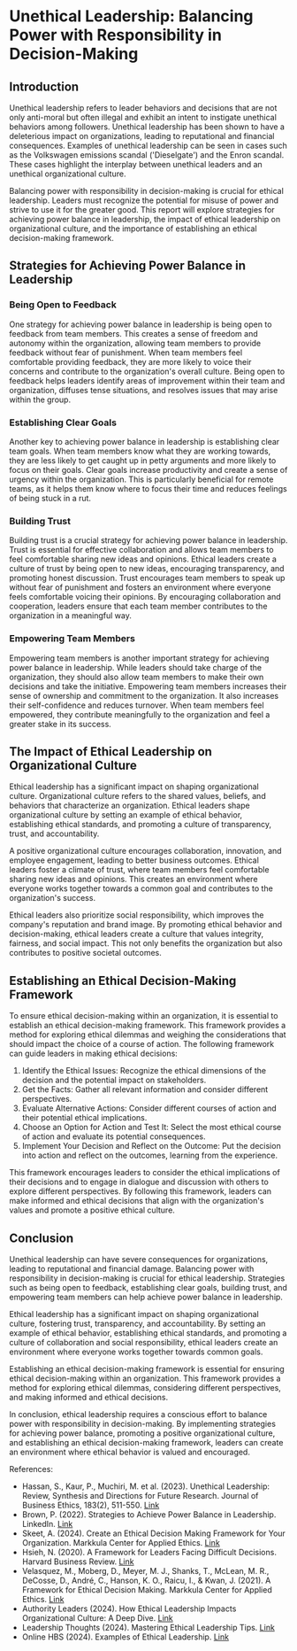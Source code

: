 # Unethical Leadership: Balancing Power with Responsibility in Decision-Making

## Introduction

Unethical leadership refers to leader behaviors and decisions that are not only anti-moral but often illegal and exhibit an intent to instigate unethical behaviors among followers. Unethical leadership has been shown to have a deleterious impact on organizations, leading to reputational and financial consequences. Examples of unethical leadership can be seen in cases such as the Volkswagen emissions scandal ('Dieselgate') and the Enron scandal. These cases highlight the interplay between unethical leaders and an unethical organizational culture.

Balancing power with responsibility in decision-making is crucial for ethical leadership. Leaders must recognize the potential for misuse of power and strive to use it for the greater good. This report will explore strategies for achieving power balance in leadership, the impact of ethical leadership on organizational culture, and the importance of establishing an ethical decision-making framework.

## Strategies for Achieving Power Balance in Leadership

### Being Open to Feedback

One strategy for achieving power balance in leadership is being open to feedback from team members. This creates a sense of freedom and autonomy within the organization, allowing team members to provide feedback without fear of punishment. When team members feel comfortable providing feedback, they are more likely to voice their concerns and contribute to the organization's overall culture. Being open to feedback helps leaders identify areas of improvement within their team and organization, diffuses tense situations, and resolves issues that may arise within the group.

### Establishing Clear Goals

Another key to achieving power balance in leadership is establishing clear team goals. When team members know what they are working towards, they are less likely to get caught up in petty arguments and more likely to focus on their goals. Clear goals increase productivity and create a sense of urgency within the organization. This is particularly beneficial for remote teams, as it helps them know where to focus their time and reduces feelings of being stuck in a rut.

### Building Trust

Building trust is a crucial strategy for achieving power balance in leadership. Trust is essential for effective collaboration and allows team members to feel comfortable sharing new ideas and opinions. Ethical leaders create a culture of trust by being open to new ideas, encouraging transparency, and promoting honest discussion. Trust encourages team members to speak up without fear of punishment and fosters an environment where everyone feels comfortable voicing their opinions. By encouraging collaboration and cooperation, leaders ensure that each team member contributes to the organization in a meaningful way.

### Empowering Team Members

Empowering team members is another important strategy for achieving power balance in leadership. While leaders should take charge of the organization, they should also allow team members to make their own decisions and take the initiative. Empowering team members increases their sense of ownership and commitment to the organization. It also increases their self-confidence and reduces turnover. When team members feel empowered, they contribute meaningfully to the organization and feel a greater stake in its success.

## The Impact of Ethical Leadership on Organizational Culture

Ethical leadership has a significant impact on shaping organizational culture. Organizational culture refers to the shared values, beliefs, and behaviors that characterize an organization. Ethical leaders shape organizational culture by setting an example of ethical behavior, establishing ethical standards, and promoting a culture of transparency, trust, and accountability.

A positive organizational culture encourages collaboration, innovation, and employee engagement, leading to better business outcomes. Ethical leaders foster a climate of trust, where team members feel comfortable sharing new ideas and opinions. This creates an environment where everyone works together towards a common goal and contributes to the organization's success.

Ethical leaders also prioritize social responsibility, which improves the company's reputation and brand image. By promoting ethical behavior and decision-making, ethical leaders create a culture that values integrity, fairness, and social impact. This not only benefits the organization but also contributes to positive societal outcomes.

## Establishing an Ethical Decision-Making Framework

To ensure ethical decision-making within an organization, it is essential to establish an ethical decision-making framework. This framework provides a method for exploring ethical dilemmas and weighing the considerations that should impact the choice of a course of action. The following framework can guide leaders in making ethical decisions:

1. Identify the Ethical Issues: Recognize the ethical dimensions of the decision and the potential impact on stakeholders.
2. Get the Facts: Gather all relevant information and consider different perspectives.
3. Evaluate Alternative Actions: Consider different courses of action and their potential ethical implications.
4. Choose an Option for Action and Test It: Select the most ethical course of action and evaluate its potential consequences.
5. Implement Your Decision and Reflect on the Outcome: Put the decision into action and reflect on the outcomes, learning from the experience.

This framework encourages leaders to consider the ethical implications of their decisions and to engage in dialogue and discussion with others to explore different perspectives. By following this framework, leaders can make informed and ethical decisions that align with the organization's values and promote a positive ethical culture.

## Conclusion

Unethical leadership can have severe consequences for organizations, leading to reputational and financial damage. Balancing power with responsibility in decision-making is crucial for ethical leadership. Strategies such as being open to feedback, establishing clear goals, building trust, and empowering team members can help achieve power balance in leadership.

Ethical leadership has a significant impact on shaping organizational culture, fostering trust, transparency, and accountability. By setting an example of ethical behavior, establishing ethical standards, and promoting a culture of collaboration and social responsibility, ethical leaders create an environment where everyone works together towards common goals.

Establishing an ethical decision-making framework is essential for ensuring ethical decision-making within an organization. This framework provides a method for exploring ethical dilemmas, considering different perspectives, and making informed and ethical decisions.

In conclusion, ethical leadership requires a conscious effort to balance power with responsibility in decision-making. By implementing strategies for achieving power balance, promoting a positive organizational culture, and establishing an ethical decision-making framework, leaders can create an environment where ethical behavior is valued and encouraged.

References:

- Hassan, S., Kaur, P., Muchiri, M. et al. (2023). Unethical Leadership: Review, Synthesis and Directions for Future Research. Journal of Business Ethics, 183(2), 511-550. [Link](https://link.springer.com/article/10.1007/s10551-022-05081-6)
- Brown, P. (2022). Strategies to Achieve Power Balance in Leadership. LinkedIn. [Link](https://www.linkedin.com/pulse/strategies-achieve-power-balance-leadership-patrick-brown)
- Skeet, A. (2024). Create an Ethical Decision Making Framework for Your Organization. Markkula Center for Applied Ethics. [Link](https://www.scu.edu/ethics/leadership-ethics-blog/create-an-ethical-decision-making-framework-for-your-organization/)
- Hsieh, N. (2020). A Framework for Leaders Facing Difficult Decisions. Harvard Business Review. [Link](https://hbr.org/2020/10/a-framework-for-leaders-facing-difficult-decisions)
- Velasquez, M., Moberg, D., Meyer, M. J., Shanks, T., McLean, M. R., DeCosse, D., André, C., Hanson, K. O., Raicu, I., & Kwan, J. (2021). A Framework for Ethical Decision Making. Markkula Center for Applied Ethics. [Link](https://www.scu.edu/ethics/ethics-resources/a-framework-for-ethical-decision-making/)
- Authority Leaders (2024). How Ethical Leadership Impacts Organizational Culture: A Deep Dive. [Link](https://authorityleaders.com/how-ethical-leadership-impacts-organizational-culture-a-deep-dive/)
- Leadership Thoughts (2024). Mastering Ethical Leadership Tips. [Link](https://leadershipthoughts.com/mastering-ethical-leadership-tips/)
- Online HBS (2024). Examples of Ethical Leadership. [Link](https://online.hbs.edu/blog/post/examples-of-ethical-leadership)